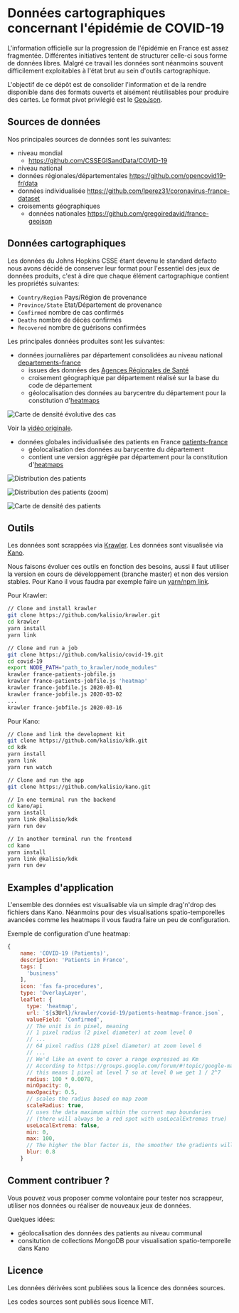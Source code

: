 # Données cartographiques concernant l'épidémie de COVID-19

L'information officielle sur la progression de l'épidémie en France est assez fragmentée. Différentes initiatives tentent de structurer celle-ci sous forme de données libres. Malgré ce travail les données sont néanmoins souvent difficilement
exploitables à l'état brut au sein d'outils cartographique.

L'objectif de ce dépôt est de consolider l'information et de la rendre disponible dans des formats ouverts et aisément réutilisables pour produire des cartes. Le format pivot privilégié est le [GeoJson](https://fr.wikipedia.org/wiki/GeoJSON).

## Sources de données

Nos principales sources de données sont les suivantes:
* niveau mondial
  * https://github.com/CSSEGISandData/COVID-19
* niveau national
 * données régionales/départementales https://github.com/opencovid19-fr/data
 * données individualisée https://github.com/lperez31/coronavirus-france-dataset
* croisements géographiques
  * données nationales https://github.com/gregoiredavid/france-geojson

## Données cartographiques

Les données du Johns Hopkins CSSE étant devenu le standard defacto nous avons décidé de conserver leur format pour l'essentiel des jeux de données produits, c'est à dire que chaque élément cartographique contient les propriétés suivantes:
* `Country/Region` Pays/Région de provenance
* `Province/State` Etat/Département de provenance
* `Confirmed` nombre de cas confirmés
* `Deaths` nombre de décès confirmés
* `Recovered` nombre de guérisons confirmées

Les principales données produites sont les suivantes:
* données journalières par département consolidées au niveau national [departements-france](./departements-france)
  * issues des données des [Agences Régionales de Santé](https://github.com/opencovid19-fr/data/tree/master/agences-regionales-sante)
  * croisement géographique par département réalisé sur la base du code de département
  * géolocalisation des données au barycentre du département pour la constitution d'[heatmaps](https://fr.wikipedia.org/wiki/Heat_map)

![Carte de densité évolutive des cas](Kano-Covid-19-Heatmap-France.gif)

Voir la [vidéo originale](https://drive.google.com/open?id=1G6IWKDE1XuSIjY_ncSELPcl8GuMmmKoH).

* données globales individualisée des patients en France [patients-france](./patients-france)
  * géolocalisation des données au barycentre du département
  * contient une version aggrégée par département pour la constitution d'[heatmaps](https://fr.wikipedia.org/wiki/Heat_map)

![Distribution des patients](./patients-france.png)

![Distribution des patients (zoom)](./patients-france-zoom.png)

![Carte de densité des patients](./patients-heatmap-france.png)

## Outils

Les données sont scrappées via [Krawler](https://kalisio.github.io/krawler/). Les données sont visualisée via [Kano](https://kalisio.github.io/kano/).

Nous faisons évoluer ces outils en fonction des besoins, aussi il faut utiliser la version en cours de développement (branche master) et non des version stables. Pour Kano il vous faudra par exemple faire un [yarn/npm link](https://docs.npmjs.com/cli/link).

Pour Krawler:
```bash
// Clone and install krawler
git clone https://github.com/kalisio/krawler.git
cd krawler
yarn install
yarn link

// Clone and run a job
git clone https://github.com/kalisio/covid-19.git
cd covid-19
export NODE_PATH="path_to_krawler/node_modules"
krawler france-patients-jobfile.js
krawler france-patients-jobfile.js 'heatmap'
krawler france-jobfile.js 2020-03-01
krawler france-jobfile.js 2020-03-02
...
krawler france-jobfile.js 2020-03-16
```

Pour Kano:
```bash
// Clone and link the development kit
git clone https://github.com/kalisio/kdk.git
cd kdk
yarn install
yarn link
yarn run watch

// Clone and run the app
git clone https://github.com/kalisio/kano.git

// In one terminal run the backend
cd kano/api
yarn install
yarn link @kalisio/kdk
yarn run dev

// In another terminal run the frontend
cd kano
yarn install
yarn link @kalisio/kdk
yarn run dev
```

## Examples d'application

L'ensemble des données est visualisable via un simple drag'n'drop des fichiers dans Kano. Néanmoins pour des visualisations spatio-temporelles avancées comme les heatmaps il vous faudra faire un peu de configuration.

Exemple de configuration d'une heatmap:
```js
{
    name: 'COVID-19 (Patients)',
    description: 'Patients in France',
    tags: [
      'business'
    ],
    icon: 'fas fa-procedures',
    type: 'OverlayLayer',
    leaflet: {
      type: 'heatmap',
      url: `${s3Url}/krawler/covid-19/patients-heatmap-france.json`,
      valueField: 'Confirmed',
      // The unit is in pixel, meaning
      // 1 pixel radius (2 pixel diameter) at zoom level 0
      // ...
      // 64 pixel radius (128 pixel diameter) at zoom level 6
      // ...
      // We'd like an event to cover a range expressed as Km
      // According to https://groups.google.com/forum/#!topic/google-maps-js-api-v3/hDRO4oHVSeM
      // this means 1 pixel at level 7 so at level 0 we get 1 / 2^7
      radius: 100 * 0.0078,
      minOpacity: 0,
      maxOpacity: 0.5,
      // scales the radius based on map zoom
      scaleRadius: true,
      // uses the data maximum within the current map boundaries
      // (there will always be a red spot with useLocalExtremas true)
      useLocalExtrema: false,
      min: 0,
      max: 100,
      // The higher the blur factor is, the smoother the gradients will be
      blur: 0.8
    }
```

## Comment contribuer ?

Vous pouvez vous proposer comme volontaire pour tester nos scrappeur, utiliser nos données ou réaliser de nouveaux jeux de données.

Quelques idées:
* géolocalisation des données des patients au niveau communal
* consitution de collections MongoDB pour visualisation spatio-temporelle dans Kano

## Licence

Les données dérivées sont publiées sous la licence des données sources.

Les codes sources sont publiés sous licence MIT.
